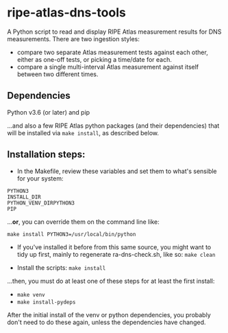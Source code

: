 # ripe-atlas-dns-tools

A Python script to read and display RIPE Atlas measurement results for 
DNS measurements. There are two ingestion styles:

 - compare two separate Atlas measurement tests against each other, either
   as one-off tests, or picking a time/date for each.
 - compare a single multi-interval Atlas measurement against itself
   between two different times.


## Dependencies

Python v3.6 (or later) and pip

...and also a few RIPE Atlas python packages (and their dependencies) that
will be installed via ```make install```, as described below.

## Installation steps:

* In the Makefile, review these variables and set them to what's
   sensible for your system:

```
PYTHON3
INSTALL_DIR
PYTHON_VENV_DIRPYTHON3
PIP
```

...**or**, you can override them on the command line like:

 ```make install PYTHON3=/usr/local/bin/python```

* If you've installed it before from this same source, you might want to
tidy up first,  mainly to regenerate ra-dns-check.sh, like so:
 ```make clean```

* Install the scripts:
 ```make install```

...then, you must do at least one of these steps for at least the first install:

* ```make venv```
* ```make install-pydeps```


After the initial install of the venv or python dependencies, you probably
don't need to do these again, unless the dependencies have changed.
